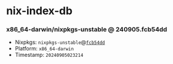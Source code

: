 # nix-index-db
### x86_64-darwin/nixpkgs-unstable @ 240905.fcb54dd
- Nixpkgs: `nixpkgs-unstable`@[`fcb54dd`](https://github.com/NixOS/nixpkgs/commit/fcb54ddcc974cff59bdfb7c1ac9e080299763d2d)
- Platform: `x86_64-darwin`
- Timestamp: `20240905023214`
